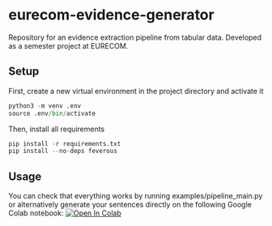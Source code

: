 # eurecom-evidence-generator
Repository for an evidence extraction pipeline from tabular data. Developed as a semester project at EURECOM.

## Setup
First, create a new virtual environment in the project directory and activate it
```python
python3 -m venv .env
source .env/bin/activate
```
Then, install all requirements
```python
pip install -r requirements.txt
pip install --no-deps feverous
```
## Usage
You can check that everything works by running examples/pipeline_main.py or alternatively generate your sentences directly on the following Google Colab notebook: [![Open In Colab](https://colab.research.google.com/assets/colab-badge.svg)](https://colab.research.google.com/github/akatief/eurecom-evidence-generator/blob/develop/examples/TENET_colab.ipynb)
